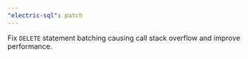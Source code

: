 ```yaml
---
"electric-sql": patch
---
```


Fix `DELETE` statement batching causing call stack overflow and improve performance.
